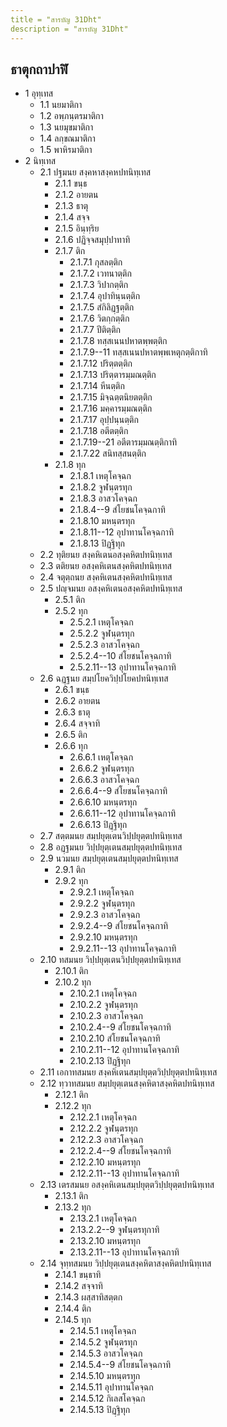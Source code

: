 ```yaml
---
title = "สารบัญ 31Dht"
description = "สารบัญ 31Dht"
---
```


## ธาตุกถาปาฬิ

- 1 อุทฺเทส
  - 1.1 นยมาติกา
  - 1.2 อพฺภนฺตรมาติกา
  - 1.3 นยมุขมาติกา
  - 1.4 ลกฺขณมาติกา
  - 1.5 พาหิรมาติกา
- 2 นิทฺเทส
  - 2.1 ปฐมนย สงฺคหาสงฺคหปทนิทฺเทส
    - 2.1.1 ขนฺธ
    - 2.1.2 อายตน
    - 2.1.3 ธาตุ
    - 2.1.4 สจฺจ
    - 2.1.5 อินฺทฺริย
    - 2.1.6 ปฏิจฺจสมุปฺปาทาทิ
    - 2.1.7 ติก
      - 2.1.7.1 กุสลตฺติก
      - 2.1.7.2 เวทนาตฺติก
      - 2.1.7.3 วิปากตฺติก
      - 2.1.7.4 อุปาทินฺนตฺติก
      - 2.1.7.5 สํกิลิฏฺฐตฺติก
      - 2.1.7.6 วิตกฺกตฺติก
      - 2.1.7.7 ปีติตฺติก
      - 2.1.7.8 ทสฺสเนนปหาตพฺพตฺติก
      - 2.1.7.9--11 ทสฺสเนนปหาตพฺพเหตุกตฺติกาทิ
      - 2.1.7.12 ปริตฺตตฺติก
      - 2.1.7.13 ปริตฺตารมฺมณตฺติก
      - 2.1.7.14 หีนตฺติก
      - 2.1.7.15 มิจฺฉตฺตนิยตตฺติก
      - 2.1.7.16 มคฺคารมฺมณตฺติก
      - 2.1.7.17 อุปฺปนฺนตฺติก
      - 2.1.7.18 อตีตตฺติก
      - 2.1.7.19--21 อตีตารมฺมณตฺติกาทิ
      - 2.1.7.22 สนิทสฺสนตฺติก
    - 2.1.8 ทุก
      - 2.1.8.1 เหตุโคจฺฉก
      - 2.1.8.2 จูฬนฺตรทุก
      - 2.1.8.3 อาสวโคจฺฉก
      - 2.1.8.4--9 สํโยชนโคจฺฉกาทิ
      - 2.1.8.10 มหนฺตรทุก
      - 2.1.8.11--12 อุปาทานโคจฺฉกาทิ
      - 2.1.8.13 ปิฏฺฐิทุก
  - 2.2 ทุติยนย สงฺคหิเตนอสงฺคหิตปทนิทฺเทส
  - 2.3 ตติยนย อสงฺคหิเตนสงฺคหิตปทนิทฺเทส
  - 2.4 จตุตฺถนย สงฺคหิเตนสงฺคหิตปทนิทฺเทส
  - 2.5 ปญฺจมนย อสงฺคหิเตนอสงฺคหิตปทนิทฺเทส
    - 2.5.1 ติก
    - 2.5.2 ทุก
      - 2.5.2.1 เหตุโคจฺฉก
      - 2.5.2.2 จูฬนฺตรทุก
      - 2.5.2.3 อาสวโคจฺฉก
      - 2.5.2.4--10 สํโยชนโคจฺฉกาทิ
      - 2.5.2.11--13 อุปาทานโคจฺฉกาทิ
  - 2.6 ฉฏฺฐนย สมฺปโยควิปฺปโยคปทนิทฺเทส
    - 2.6.1 ขนฺธ
    - 2.6.2 อายตน
    - 2.6.3 ธาตุ
    - 2.6.4 สจฺจาทิ
    - 2.6.5 ติก
    - 2.6.6 ทุก
      - 2.6.6.1 เหตุโคจฺฉก
      - 2.6.6.2 จูฬนฺตรทุก
      - 2.6.6.3 อาสวโคจฺฉก
      - 2.6.6.4--9 สํโยชนโคจฺฉกาทิ
      - 2.6.6.10 มหนฺตรทุก
      - 2.6.6.11--12 อุปาทานโคจฺฉกาทิ
      - 2.6.6.13 ปิฏฺฐิทุก
  - 2.7 สตฺตมนย สมฺปยุตฺเตนวิปฺปยุตฺตปทนิทฺเทส
  - 2.8 อฏฺฐมนย วิปฺปยุตฺเตนสมฺปยุตฺตปทนิทฺเทส
  - 2.9 นวมนย สมฺปยุตฺเตนสมฺปยุตฺตปทนิทฺเทส
    - 2.9.1 ติก
    - 2.9.2 ทุก
      - 2.9.2.1 เหตุโคจฺฉก
      - 2.9.2.2 จูฬนฺตรทุก
      - 2.9.2.3 อาสวโคจฺฉก
      - 2.9.2.4--9 สํโยชนโคจฺฉกาทิ
      - 2.9.2.10 มหนฺตรทุก
      - 2.9.2.11--13 อุปาทานโคจฺฉกาทิ
  - 2.10 ทสมนย วิปฺปยุตฺเตนวิปฺปยุตฺตปทนิทฺเทส
    - 2.10.1 ติก
    - 2.10.2 ทุก
      - 2.10.2.1 เหตุโคจฺฉก
      - 2.10.2.2 จูฬนฺตรทุก
      - 2.10.2.3 อาสวโคจฺฉก
      - 2.10.2.4--9 สํโยชนโคจฺฉกาทิ
      - 2.10.2.10 สํโยชนโคจฺฉกาทิ
      - 2.10.2.11--12 อุปาทานโคจฺฉกาทิ
      - 2.10.2.13 ปิฏฺฐิทุก
  - 2.11 เอกาทสมนย สงฺคหิเตนสมฺปยุตฺตวิปฺปยุตฺตปทนิทฺเทส
  - 2.12 ทฺวาทสมนย สมฺปยุตฺเตนสงฺคหิตาสงฺคหิตปทนิทฺเทส
    - 2.12.1 ติก
    - 2.12.2 ทุก
      - 2.12.2.1 เหตุโคจฺฉก
      - 2.12.2.2 จูฬนฺตรทุก
      - 2.12.2.3 อาสวโคจฺฉก
      - 2.12.2.4--9 สํโยชนโคจฺฉกาทิ
      - 2.12.2.10 มหนฺตรทุก
      - 2.12.2.11--13 อุปาทานโคจฺฉกาทิ
  - 2.13 เตรสมนย อสงฺคหิเตนสมฺปยุตฺตวิปฺปยุตฺตปทนิทฺเทส
    - 2.13.1 ติก
    - 2.13.2 ทุก
      - 2.13.2.1 เหตุโคจฺฉก
      - 2.13.2.2--9 จูฬนฺตรทุกาทิ
      - 2.13.2.10 มหนฺตรทุก
      - 2.13.2.11--13 อุปาทานโคจฺฉกาทิ
  - 2.14 จุทฺทสมนย วิปฺปยุตฺเตนสงฺคหิตาสงฺคหิตปทนิทฺเทส
    - 2.14.1 ขนฺธาทิ
    - 2.14.2 สจฺจาทิ
    - 2.14.3 ผสฺสาทิสตฺตก
    - 2.14.4 ติก
    - 2.14.5 ทุก
      - 2.14.5.1 เหตุโคจฺฉก
      - 2.14.5.2 จูฬนฺตรทุก
      - 2.14.5.3 อาสวโคจฺฉก
      - 2.14.5.4--9 สํโยชนโคจฺฉกาทิ
      - 2.14.5.10 มหนฺตรทุก
      - 2.14.5.11 อุปาทานโคจฺฉก
      - 2.14.5.12 กิเลสโคจฺฉก
      - 2.14.5.13 ปิฏฺฐิทุก